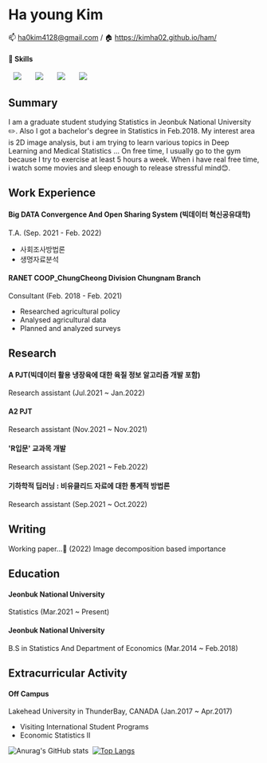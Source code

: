# Ha young Kim

:mailbox: ha0kim4128@gmail.com / :house: https://kimha02.github.io/ham/

#### 💪 **Skills**    
<img src="https://img.shields.io/badge/Python-3776AB?style=flat-square&logo=Python&logoColor=white" style="height : auto; margin-left : 10px; margin-right : 10px;"/></a>&nbsp;
<img src="https://img.shields.io/badge/PyTorch-EE4C2C?style=flat-square&logo=PyTorch&logoColor=white" style="height : auto; margin-left : 10px; margin-right : 10px;"/></a>&nbsp;
<img src="https://img.shields.io/badge/R-276DC3?style=flat-square&logo=R&logoColor=white" style="height : auto; margin-left : 10px; margin-right : 10px;"/></a>&nbsp;
<img src="https://img.shields.io/badge/RStudio-75AADB?style=flat-square&logo=RStudio&logoColor=white" style="height : auto; margin-left : 10px; margin-right : 10px;"/></a>&nbsp;

## Summary
I am a graduate student studying Statistics in Jeonbuk National University ✏️. Also I got a bachelor's degree in Statistics in Feb.2018.
My interest area is 2D image analysis, but i am trying to learn various topics in Deep Learning and Medical Statistics ...
On free time, I usually go to the gym because I try to exercise at least 5 hours a week. When i have real free time, i watch some movies and sleep enough to release stressful mind😊.  


## Work Experience
#### Big DATA Convergence And Open Sharing System (빅데이터 혁신공유대학)
T.A. (Sep. 2021 - Feb. 2022)
- 사회조사방법론
- 생명자료분석

#### RANET COOP_ChungCheong Division Chungnam Branch
Consultant (Feb. 2018 - Feb. 2021)
- Researched agricultural policy
- Analysed agricultural data 
- Planned and analyzed surveys



## Research
#### A PJT(빅데이터 활용 냉장육에 대한 육질 정보 알고리즘 개발 포함)
Research assistant  (Jul.2021 ~ Jan.2022)

#### A2 PJT
Research assistant  (Nov.2021 ~ Nov.2021)

#### 'R입문' 교과목 개발
Research assistant  (Sep.2021 ~ Feb.2022)

#### 기하학적 딥러닝 : 비유클리드 자료에 대한 통계적 방법론
Research assistant  (Sep.2021 ~ Oct.2022)



## Writing
Working paper...:wrench: (2022)
Image decomposition based importance



## Education
#### Jeonbuk National University
Statistics (Mar.2021 ~ Present)
#### Jeonbuk National University
B.S in Statistics And Department of Economics (Mar.2014 ~ Feb.2018)



## Extracurricular Activity
#### Off Campus
Lakehead University in ThunderBay, CANADA  (Jan.2017 ~ Apr.2017)
- Visiting International Student Programs
- Economic Statistics II


![Anurag's GitHub stats](https://github-readme-stats.vercel.app/api?username=kimha02&show_icons=true&hide=prs)&nbsp;&nbsp;[![Top Langs](https://github-readme-stats.vercel.app/api/top-langs/?username=kimha02&layout=compact)](https://github.com/anuraghazra/github-readme-stats)

